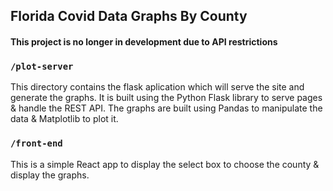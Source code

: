 ## Florida Covid Data Graphs By County

#### This project is no longer in development due to API restrictions

### `/plot-server`
This directory contains the flask aplication which will serve the site and generate the graphs. 
It is built using the Python Flask library to serve pages & handle the REST API. 
The graphs are built using Pandas to manipulate the data & Matplotlib to plot it.

### `/front-end`
This is a simple React app to display the select box to choose the county & display the graphs.
